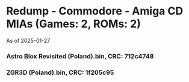 # Redump - Commodore - Amiga CD MIAs (Games: 2, ROMs: 2)
As of 2025-01-27
### Astro Blox Revisited (Poland).bin, CRC: 712c4748
### ZGR3D (Poland).bin, CRC: 1f205c95
